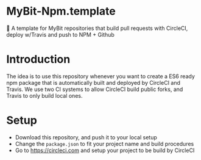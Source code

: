 # MyBit-Npm.template
📑 A template for MyBit repositories that build pull requests with CircleCI, deploy w/Travis and push to NPM + Github


# Introduction

The idea is to use this repository whenever you want to create a ES6 ready npm package that is automatically built
and deployed by CircleCI and Travis. We use two CI systems to allow CircleCI build public forks, and Travis to only
build local ones.

# Setup

- Download this repository, and push it to your local setup
- Change the `package.json` to fit your project name and build procedures
- Go to https://circleci.com and setup your project to be build by CircleCI
